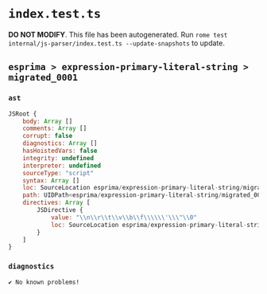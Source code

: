 # `index.test.ts`

**DO NOT MODIFY**. This file has been autogenerated. Run `rome test internal/js-parser/index.test.ts --update-snapshots` to update.

## `esprima > expression-primary-literal-string > migrated_0001`

### `ast`

```javascript
JSRoot {
	body: Array []
	comments: Array []
	corrupt: false
	diagnostics: Array []
	hasHoistedVars: false
	integrity: undefined
	interpreter: undefined
	sourceType: "script"
	syntax: Array []
	loc: SourceLocation esprima/expression-primary-literal-string/migrated_0001/input.js 1:0-1:22
	path: UIDPath<esprima/expression-primary-literal-string/migrated_0001/input.js>
	directives: Array [
		JSDirective {
			value: "\\n\\r\\t\\v\\b\\f\\\\\\'\\\"\\0"
			loc: SourceLocation esprima/expression-primary-literal-string/migrated_0001/input.js 1:0-1:22
		}
	]
}
```

### `diagnostics`

```
✔ No known problems!

```
